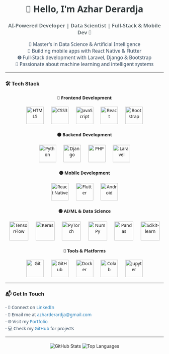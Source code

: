 <h1 align="center" style="font-family: 'Segoe UI', Tahoma, Geneva, Verdana, sans-serif; font-weight: 700; color: #2d3436;">
  👋 Hello, I'm Azhar Derardja
</h1>
<h3 align="center" style="font-family: 'Segoe UI', Tahoma, Geneva, Verdana, sans-serif; font-weight: 600; color: #636e72;">
  AI-Powered Developer | Data Scientist | Full-Stack & Mobile Dev 🚀
</h3>

<p align="center" style="font-family: 'Segoe UI', Tahoma, Geneva, Verdana, sans-serif; font-size: 1.1em; color: #34495e;">
  <strong>🌟</strong> Master's in Data Science & Artificial Intelligence<br>
  <strong>📱</strong> Building mobile apps with React Native & Flutter<br>
  <strong>🌐</strong> Full-Stack development with Laravel, Django & Bootstrap<br>
  <strong>🤖</strong> Passionate about machine learning and intelligent systems
</p>

---

### 🛠️ Tech Stack

<div align="center" style="font-family: 'Segoe UI', Tahoma, Geneva, Verdana, sans-serif;">

#### 🔵 Frontend Development
<p>
  <img src="https://upload.wikimedia.org/wikipedia/commons/6/61/HTML5_logo_and_wordmark.svg" alt="HTML5" width="55" height="55" style="margin: 0 10px;" />
  <img src="https://upload.wikimedia.org/wikipedia/commons/d/d5/CSS3_logo_and_wordmark.svg" alt="CSS3" width="55" height="55" style="margin: 0 10px;" />
  <img src="https://upload.wikimedia.org/wikipedia/commons/6/6a/JavaScript-logo.png" alt="JavaScript" width="55" height="55" style="margin: 0 10px;" />
  <img src="https://upload.wikimedia.org/wikipedia/commons/a/a7/React-icon.svg" alt="React" width="55" height="55" style="margin: 0 10px;" />
  <img src="https://upload.wikimedia.org/wikipedia/commons/b/b2/Bootstrap_logo.svg" alt="Bootstrap" width="55" height="55" style="margin: 0 10px;" />
</p>

#### 🟠 Backend Development
<p>
  <img src="https://upload.wikimedia.org/wikipedia/commons/c/c3/Python-logo-notext.svg" alt="Python" width="55" height="55" style="margin: 0 10px;" />
  <img src="https://upload.wikimedia.org/wikipedia/commons/7/75/Django_logo.svg" alt="Django" width="55" height="55" style="margin: 0 10px;" />
  <img src="https://upload.wikimedia.org/wikipedia/commons/2/27/PHP-logo.svg" alt="PHP" width="55" height="55" style="margin: 0 10px;" />
  <img src="https://upload.wikimedia.org/wikipedia/commons/9/9a/Laravel.svg" alt="Laravel" width="55" height="55" style="margin: 0 10px;" />
</p>

#### 🟣 Mobile Development
<p>
  <img src="https://upload.wikimedia.org/wikipedia/commons/a/a7/React-icon.svg" alt="React Native" width="55" height="55" style="margin: 0 10px;" />
  <img src="https://upload.wikimedia.org/wikipedia/commons/1/17/Google-flutter-logo.png" alt="Flutter" width="55" height="55" style="margin: 0 10px;" />
  <img src="https://upload.wikimedia.org/wikipedia/commons/d/d7/Android_robot.svg" alt="Android" width="55" height="55" style="margin: 0 10px;" />
</p>

#### 🟢 AI/ML & Data Science
<p>
  <img src="https://upload.wikimedia.org/wikipedia/commons/2/2d/Tensorflow_logo.svg" alt="TensorFlow" width="60" height="60" style="margin: 0 10px;" />
  <img src="https://upload.wikimedia.org/wikipedia/commons/a/ae/Keras_logo.svg" alt="Keras" width="60" height="60" style="margin: 0 10px;" />
  <img src="https://upload.wikimedia.org/wikipedia/commons/1/10/PyTorch_logo_icon.svg" alt="PyTorch" width="60" height="60" style="margin: 0 10px;" />
  <img src="https://upload.wikimedia.org/wikipedia/commons/3/31/NumPy_logo_2020.svg" alt="NumPy" width="60" height="60" style="margin: 0 10px;" />
  <img src="https://upload.wikimedia.org/wikipedia/commons/e/ed/Pandas_logo.svg" alt="Pandas" width="60" height="60" style="margin: 0 10px;" />
  <img src="https://upload.wikimedia.org/wikipedia/commons/0/05/Scikit_learn_logo_small.svg" alt="Scikit-learn" width="60" height="60" style="margin: 0 10px;" />
</p>

#### 🔴 Tools & Platforms
<p>
  <img src="https://upload.wikimedia.org/wikipedia/commons/e/e0/Git-logo.svg" alt="Git" width="55" height="55" style="margin: 0 10px;" />
  <img src="https://upload.wikimedia.org/wikipedia/commons/9/91/Octicons-mark-github.svg" alt="GitHub" width="55" height="55" style="margin: 0 10px;" />
  <img src="https://upload.wikimedia.org/wikipedia/commons/4/4e/Docker_%28container_engine%29_logo.svg" alt="Docker" width="55" height="55" style="margin: 0 10px;" />
  <img src="https://upload.wikimedia.org/wikipedia/commons/d/d0/Google_Colaboratory_SVG_Logo.svg" alt="Colab" width="55" height="55" style="margin: 0 10px;" />
  <img src="https://upload.wikimedia.org/wikipedia/commons/3/38/Jupyter_logo.svg" alt="Jupyter" width="55" height="55" style="margin: 0 10px;" />
</p>
</div>

---

### 📬 Get In Touch
<div style="font-family: 'Segoe UI', Tahoma, Geneva, Verdana, sans-serif; font-size: 1em; color: #34495e; line-height: 1.6;">
  - 💼 Connect on <a href="https://www.linkedin.com/in/azhar-derardja-052a96217/" target="_blank" style="color: #2980b9; text-decoration: none;">LinkedIn</a><br>
  - 📧 Email me at <a href="mailto:azharderardja@gmail.com" style="color: #2980b9; text-decoration: none;">azharderardja@gmail.com</a><br>
  - 🌐 Visit my <a href="https://azharderardja.netlify.app/" target="_blank" style="color: #2980b9; text-decoration: none;">Portfolio</a><br>
  - 💻 Check my <a href="https://github.com/azharderardja" target="_blank" style="color: #2980b9; text-decoration: none;">GitHub</a> for projects
</div>

---

<div align="center" style="margin-top: 20px;">
  <img src="https://github-readme-stats.vercel.app/api?username=azharderardja&show_icons=true&theme=radical" alt="GitHub Stats" />
  <img src="https://github-readme-stats.vercel.app/api/top-langs/?username=azharderardja&layout=compact&theme=radical" alt="Top Languages" />
</div>
